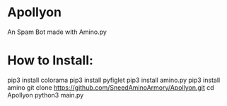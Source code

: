 # Apollyon
An Spam Bot made with Amino.py

# How to Install:

pip3 install colorama
pip3 install pyfiglet
pip3 install amino.py
pip3 install amino
git clone https://github.com/SneedAminoArmory/Apollyon.git
cd Apollyon
python3 main.py
